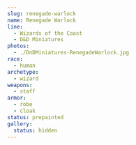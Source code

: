 ```yaml
---
slug: renegade-warlock
name: Renegade Warlock
line:
  - Wizards of the Coast
  - D&D Miniatures
photos:
  - ./DnDMiniatures-RenegadeWarlock.jpg
race:
  - human
archetype:
  - wizard
weapons:
  - staff
armor:
  - robe
  - cloak
status: prepainted
gallery:
  status: hidden
---
```

